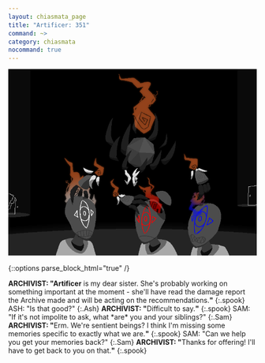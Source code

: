 ```yaml
---
layout: chiasmata_page
title: "Artificer: 351"
command: ~>
category: chiasmata
nocommand: true
---
```


![351](/chiasmata/images/narrative/348.png)

{::options parse_block_html="true" /}
<div class="dialogue">
<b>ARCHIVIST: "Artificer</b> is my dear sister. She's probably working on something important at the moment - she'll have read the damage report the Archive made and will be acting on the recommendations.<b>"</b> 
{:.spook}
ASH: "Is that good?" 
{:.Ash}
<b>ARCHIVIST: "</b>Difficult to say.<b>"</b> 
{:.spook}
SAM: "If it's not impolite to ask, what *are* you and your siblings?" 
{:.Sam}
<b>ARCHIVIST: "</b>Erm. We're sentient beings? I think I'm missing some memories specific to exactly what we are.<b>"</b> 
{:.spook}
SAM: "Can we help you get your memories back?" 
{:.Sam}
<b>ARCHIVIST: "</b>Thanks for offering! I'll have to get back to you on that.<b>"</b> 
{:.spook}
</div>